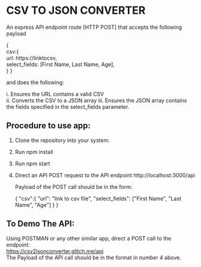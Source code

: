 # CSV TO JSON CONVERTER
An express API endpoint route [HTTP POST] that accepts the following payload     

{   
  csv:{     
    url: https://linktocsv,     
    select_fields: [First Name, Last Name, Age],   
  } 
}      

and does the following:     

i. Ensures the URL contains a valid CSV  
ii. Converts the CSV to a JSON array 
iii. Ensures the JSON array contains the fields specified in the select_fields parameter.

## Procedure to use app:
1. Clone the repository into your system.
2. Run npm install
3. Run npm start
4. Direct an API POST request to the API endpoint http://localhost:3000/api

    Payload of the POST call should be in the form: 
    
    {
      "csv":{
        "url": "link to csv file",
        "select_fields": ["First Name", "Last Name", "Age"]
      }
    }

## To Demo The API:
Using POSTMAN or any other similar app, direct a POST call to the endpoint:  
https://csv2jsonconverter.glitch.me/api  
The Payload of the API call should be in the format in number 4 above.